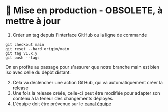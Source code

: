 # 🚀 Mise en production - OBSOLETE, à mettre à jour


1. Créer un tag depuis l'interface GitHub ou la ligne de commande
```
git checkout main
git reset --hard origin/main
git tag v1.x.y
git push --tags
```
On en profite au passage pour s'assurer que notre branche main est bien iso avec celle du dépôt distant.

2. Cela va déclencher une action GitHub, qui va automatiquement créer la release
3. Une fois la release créée, celle-ci peut être modifiée pour adapter son contenu à la teneur des changements déployés
4. L'équipe doit être prévenue sur le [canal équipe](https://mattermost.incubateur.net/betagouv/channels/longuevieauxobjets-equipe)
